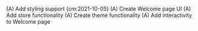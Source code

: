 (A) Add styling support {cm:2021-10-05}
(A) Create Welcome page UI
(A) Add store functionality
(A) Create theme functionality
(A) Add interactivity to Welcome page
